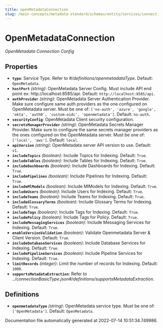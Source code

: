 ```yaml
---
title: openMetadataConnection
slug: /main-concepts/metadata-standard/schemas/entity/services/connections/metadata/openmetadataconnection
---
```


# OpenMetadataConnection

*OpenMetadata Connection Config*

## Properties

- **`type`**: Service Type. Refer to *#/definitions/openmetadataType*. Default: `OpenMetadata`.
- **`hostPort`** *(string)*: OpenMetadata Server Config. Must include API end point ex: http://localhost:8585/api. Default: `http://localhost:8585/api`.
- **`authProvider`** *(string)*: OpenMetadata Server Authentication Provider. Make sure configure same auth providers as the one configured on OpenMetadata server. Must be one of: `['no-auth', 'azure', 'google', 'okta', 'auth0', 'custom-oidc', 'openmetadata']`. Default: `no-auth`.
- **`securityConfig`**: OpenMetadata Client security configuration.
- **`secretsManagerProvider`** *(string)*: OpenMetadata Secrets Manager Provider. Make sure to configure the same secrets manager providers as the ones configured on the OpenMetadata server. Must be one of: `['local', 'aws']`. Default: `local`.
- **`apiVersion`** *(string)*: OpenMetadata server API version to use. Default: `v1`.
- **`includeTopics`** *(boolean)*: Include Topics for Indexing. Default: `True`.
- **`includeTables`** *(boolean)*: Include Tables for Indexing. Default: `True`.
- **`includeDashboards`** *(boolean)*: Include Dashboards for Indexing. Default: `True`.
- **`includePipelines`** *(boolean)*: Include Pipelines for Indexing. Default: `True`.
- **`includeMlModels`** *(boolean)*: Include MlModels for Indexing. Default: `True`.
- **`includeUsers`** *(boolean)*: Include Users for Indexing. Default: `True`.
- **`includeTeams`** *(boolean)*: Include Teams for Indexing. Default: `True`.
- **`includeGlossaryTerms`** *(boolean)*: Include Glossary Terms for Indexing. Default: `True`.
- **`includeTags`** *(boolean)*: Include Tags for Indexing. Default: `True`.
- **`includePolicy`** *(boolean)*: Include Tags for Policy. Default: `True`.
- **`includeMessagingServices`** *(boolean)*: Include Messaging Services for Indexing. Default: `True`.
- **`enableVersionValidation`** *(boolean)*: Validate Openmetadata Server & Client Version. Default: `True`.
- **`includeDatabaseServices`** *(boolean)*: Include Database Services for Indexing. Default: `True`.
- **`includePipelineServices`** *(boolean)*: Include Pipeline Services for Indexing. Default: `True`.
- **`limitRecords`** *(integer)*: Limit the number of records for Indexing. Default: `1000`.
- **`supportsMetadataExtraction`**: Refer to *../connectionBasicType.json#/definitions/supportsMetadataExtraction*.
## Definitions

- **`openmetadataType`** *(string)*: OpenMetadata service type. Must be one of: `['OpenMetadata']`. Default: `OpenMetadata`.


Documentation file automatically generated at 2022-07-14 10:51:34.749986.
